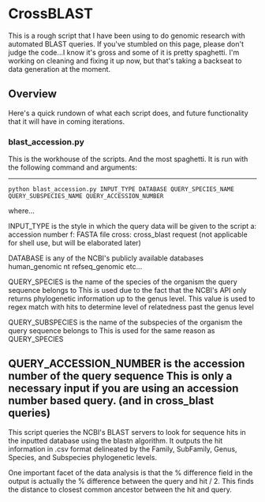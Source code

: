# CrossBLAST

This is a rough script that I have been using to do genomic research with automated BLAST queries. If you've stumbled on this page, please don't judge the code...I know it's gross and some of it is pretty spaghetti. I'm working on cleaning and fixing it up now, but that's taking a backseat to data generation at the moment.

## Overview

Here's a quick rundown of what each script does, and future functionality that it will have in coming iterations.

### blast_accession.py

This is the workhouse of the scripts. And the most spaghetti. It is run with the following command and arguments:

--------------------------------------------------------
```
python blast_accession.py INPUT_TYPE DATABASE QUERY_SPECIES_NAME QUERY_SUBSPECIES_NAME QUERY_ACCESSION_NUMBER
```

where...

INPUT_TYPE is the style in which the query data will be given to the script
	a: accession number
	f: FASTA file
	cross: cross_blast request (not applicable for shell use, but will be elaborated later)

DATABASE is any of the NCBI's publicly available databases 
	human_genomic
	nt
	refseq_genomic
	etc...

QUERY_SPECIES is the name of the species of the organism the query sequence belongs to
	This is used due to the fact that the NCBI's API only returns phylogenetic information up to the genus level. This value is used to regex match with hits to determine level of relatedness past the genus level

QUERY_SUBSPECIES is the name of the subspecies of the organism the query sequence belongs to
	This is used for the same reason as QUERY_SPECIES

QUERY_ACCESSION_NUMBER is the accession number of the query sequence
	This is only a necessary input if you are using an accession number based query. (and in cross_blast queries)
--------------------------------------------------------

This script queries the NCBI's BLAST servers to look for sequence hits in the inputted database using the blastn algorithm. It outputs the hit information in .csv format delineated by the Family, SubFamily, Genus, Species, and Subspecies phylogenetic levels. 

One important facet of the data analysis is that the % difference field in the output is actually the % difference between the query and hit / 2. This finds the distance to closest common ancestor between the hit and query.
